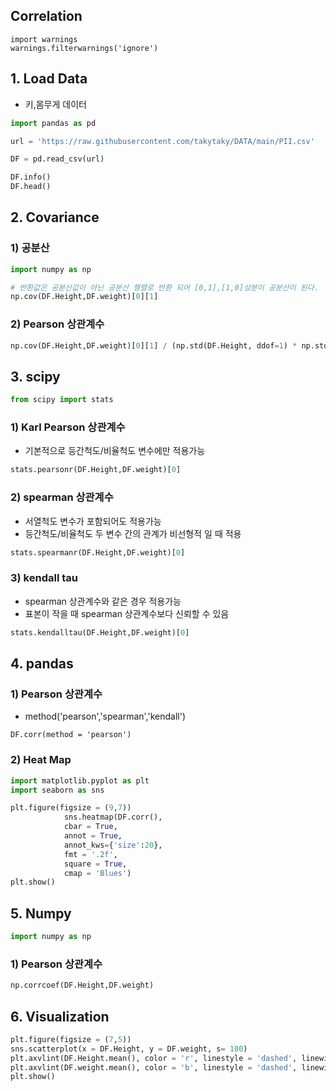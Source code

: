 ## Correlation

```
import warnings
warnings.filterwarnings('ignore')
```



## 1. Load Data

* 키,몸무게 데이터

```python
import pandas as pd

url = 'https://raw.githubusercontent.com/takytaky/DATA/main/PII.csv'

DF = pd.read_csv(url)

DF.info()
DF.head()
```





## 2. Covariance

### 	1)  공분산

```python
import numpy as np

# 반환값은 공분산값이 아닌 공분산 행렬로 반환 되어 [0,1],[1,0]성분이 공분산이 된다.
np.cov(DF.Height,DF.weight)[0][1]
```





### 	2) Pearson 상관계수

```python
np.cov(DF.Height,DF.weight)[0][1] / (np.std(DF.Height, ddof=1) * np.std(DF.weight,ddof = 1))
```





## 3. scipy

```python
from scipy import stats
```



### 	1) Karl Pearson 상관계수

* 기본적으로 등간척도/비율척도 변수에만 적용가능

```python
stats.pearsonr(DF.Height,DF.weight)[0]
```



### 	2) spearman 상관계수

* 서열척도 변수가 포함되어도 적용가능
* 등간척도/비율척도 두 변수 간의 관계가 비선형적 일 때 적용

```python
stats.spearmanr(DF.Height,DF.weight)[0]
```



### 	3) kendall tau

* spearman 상관계수와 같은 경우 적용가능
* 표본이 작을 때 spearman 상관계수보다 신뢰할 수 있음

```python
stats.kendalltau(DF.Height,DF.weight)[0]
```





## 4. pandas



### 	1) Pearson 상관계수

* method('pearson','spearman','kendall')

```
DF.corr(method = 'pearson')
```



### 	2) Heat Map

```python
import matplotlib.pyplot as plt
import seaborn as sns

plt.figure(figsize = (9,7))
			sns.heatmap(DF.corr(),
			cbar = True,
			annot = True,
			annot_kws={'size':20},
			fmt = '.2f',
			square = True,
			cmap = 'Blues')
plt.show()
```





## 5. Numpy

```py
import numpy as np
```



### 	1) Pearson 상관계수

```python
np.corrcoef(DF.Height,DF.weight)
```





## 6. Visualization

```python
plt.figure(figsize = (7,5))
sns.scatterplot(x = DF.Height, y = DF.weight, s= 100)
plt.axvlint(DF.Height.mean(), color = 'r', linestyle = 'dashed', linewidth = 2)
plt.axvlint(DF.weight.mean(), color = 'b', linestyle = 'dashed', linewidth = 2)
plt.show()
```

